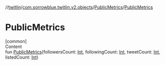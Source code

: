 //[twitlin](../../index.md)/[com.sorrowblue.twitlin.v2.objects](../index.md)/[PublicMetrics](index.md)/[PublicMetrics](-public-metrics.md)



# PublicMetrics  
[common]  
Content  
fun [PublicMetrics](-public-metrics.md)(followersCount: [Int](https://kotlinlang.org/api/latest/jvm/stdlib/kotlin/-int/index.html), followingCount: [Int](https://kotlinlang.org/api/latest/jvm/stdlib/kotlin/-int/index.html), tweetCount: [Int](https://kotlinlang.org/api/latest/jvm/stdlib/kotlin/-int/index.html), listedCount: [Int](https://kotlinlang.org/api/latest/jvm/stdlib/kotlin/-int/index.html))  



